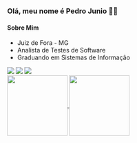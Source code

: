 ### Olá, meu nome é Pedro Junio 👋🏽

#### Sobre Mim
* Juiz de Fora - MG
* Analista de Testes de Software
* Graduando em Sistemas de Informação

<div> 
    <a href="https://www.linkedin.com/in/pedrofjduarte/" target="_blank"><img src="https://img.shields.io/badge/linkedin-%230077B5.svg?style=for-the-badge&logo=linkedin&logoColor=white" target="_blank"></a> 
    <a href="mailto:pedrofjduarte@gmail.com" target="_blank"><img src="https://img.shields.io/badge/Gmail-D14836?style=for-the-badge&logo=gmail&logoColor=white" target="_blank"></a>
    <a href="https://api.whatsapp.com/send?phone=5532999114725" target="_blank"><img src="https://img.shields.io/badge/WhatsApp-25D366?style=for-the-badge&logo=whatsapp&logoColor=white" target="_blank"></a>
</div>

<div align="left">
     <a href="#">
            <img
                align="center"
                height="140em"
                src="https://github-readme-stats.vercel.app/api?username=pedrofjduarte&count_private=true&show_icons=true&custom_title=Github%20Status&hide=issues&theme=vue-dark&border_radius=10&include_all_commits=true&count_private=true&hide_border=true"
            />
        </a>
        <a href="#">
            <img 
               align="center"
               height="140em"
               src="https://github-readme-stats.vercel.app/api/top-langs/?username=pedrofjduarte&show_icons=true&theme=vue-dark&border_radius=10&include_all_commits=true&count_private=true&layout=compact&hide_border=true" />
        </a>
</div>
